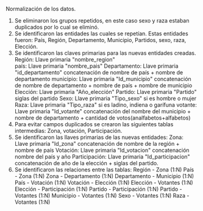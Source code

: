 Normalización de los datos.

1. Se eliminaron los grupos repetidos, en este caso sexo y raza estaban duplicados por lo cual se eliminó.
2. Se identificaron las entidades las cuales se repetían. Estas entidades fueron: País, Región, Departamento, Municipio, Partidos, sexo, raza, Elección.
3. Se identificaron las claves primarias para las nuevas entidades creadas.
   Región: Llave primaria "nombre_region"  
   país: Llave primaria "nombre_pais"
   Departamento: Llave primaria "id_departamento" concatenación de nombre de país + nombre de departamento
   municipio: Llave primaria "Id_municipio" concatenación de nombre de departamento + nombre de país + nombre de municipio
   Elección: Llave primaria "Año_elección"
   Partido: Llave primaria "Partido" siglas del partido
   Sexo: Llave primaria "Tipo_sexo" si es hombre o mujer
   Raza: Llave primaria "Tipo_raza" si es ladino, indiena o garífuna
   votante: Llave primaria "Id_votante" concatenación del nombre del municipio + nombre de departamento + cantidad de votos(analfabetos+alfabetos)
4. Para evitar campos duplicados se crearon las siguientes tablas intermedias: Zona, votación, Participación.
5. Se identificaron las llaves primarias de las nuevas entidades:
   Zona: Llave primaria "Id_zona" concatenación de nombre de la región + nombre de país
   Votación: Llave primaria "Id_votacion" concatenación nombre del país y año
   Participación: Llave primaria "Id_participacion" concatenación de año de la elección + siglas del partido.
6. Se identificaron las relaciones entre las tablas:
   Región - Zona (1:N)
   País - Zona (1:N)
   Zona - Departamento (1:N)
   Departamento - Municipio (1:N)
   País - Votación (1:N)
   Votación - Elección (1:N)
   Elección - Votantes (1:N)
   Elección - Participación (1:N)
   Partido - Participación (1:N)
   Partido - Votantes (1:N)
   Municipio - Votantes (1:N)
   Sexo - Votantes (1:N)
   Raza - Votantes (1:N)
